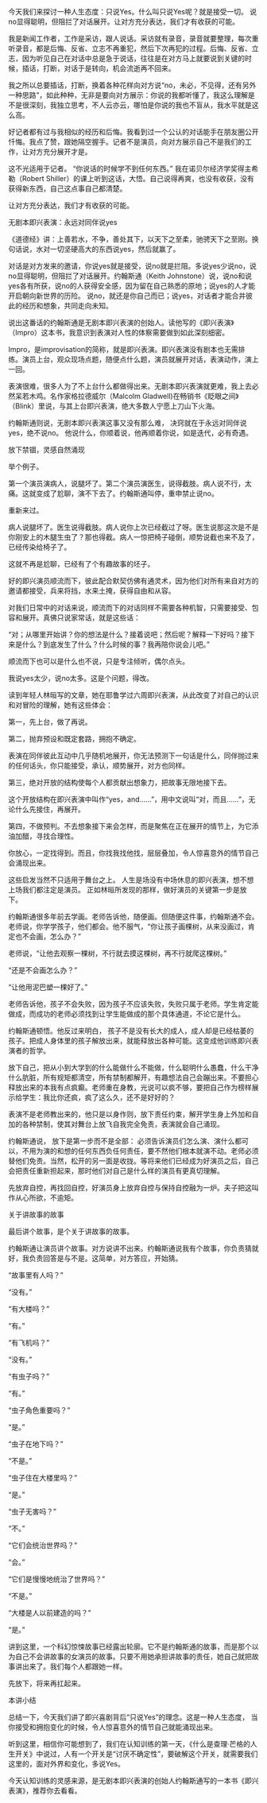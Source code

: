 今天我们来探讨一种人生态度：只说Yes。什么叫只说Yes呢？就是接受一切。 说no显得聪明，但阻拦了对话展开。让对方充分表达，我们才有收获的可能。

我是新闻工作者，工作是采访，跟人说话。采访就有录音，录音就要整理，每次重听录音，都是后悔、反省、立志不再重犯，然后下次再犯的过程。后悔、反省、立志，因为听见自己在对话中总是急于说话，往往是在对方马上就要说到关键的时候，插话，打断，对话于是转向，机会流逝再不回来。

我之所以总要插话，打断，换着各种花样向对方说“no，未必，不见得，还有另外一种思路”，如此种种，无非是要向对方展示：你说的我都听懂了，我这么理解是不是很深刻，我独立思考，不人云亦云，哪怕是你说的我也不盲从，我水平就是这么高。


好记者都有过与我相似的经历和后悔。我看到过一个公认的对话能手在朋友圈公开忏悔。我点了赞，跟她隔空握手。记者不是演员，向对方展示自己不是我们的工作，让对方充分展开才是。

这不光适用于记者。 “你说话的时候学不到任何东西。” 我在诺贝尔经济学奖得主希勒（Robert Shiller）的课上听到这话，大悟。自己说得再爽，也没有收获，没有获得新东西，自己这点事自己都清楚。

让对方充分表达，我们才有收获的可能。

无剧本即兴表演：永远对同伴说yes

《道德经》讲：上善若水，不争，善处其下，以天下之至柔，驰骋天下之至刚。换句话说，水对一切坚硬高大的东西说yes，然后就赢了。

对话是对方发来的邀请，你说yes就是接受，说no就是拦阻。多说yes少说no，说no显得聪明，但阻拦了对话展开。约翰斯通（Keith Johnstone）说，说no和说yes各有所获，说no的人获得安全感，因为留在自己熟悉的原地；说yes的人才能开启朝向新世界的历险。 说no，就还是你自己而已；说yes，对话者才能合并彼此的经历和想象，共同走向未知。

说出这番话的约翰斯通是无剧本即兴表演的创始人。读他写的《即兴表演》（Impro）这本书，我意识到表演对人性的体察需要做到如此深刻细密。

Impro，是improvisation的简称，就是即兴表演。即兴表演没有剧本也无需排练。演员上台，观众现场点题，随便点什么题，演员就展开对话，表演动作，演上一回。

表演很难，很多人为了不上台什么都做得出来。无剧本即兴表演就更难，我上去必然呆若木鸡。名作家格拉德威尔（Malcolm Gladwell)在畅销书《眨眼之间》（Blink）里说，与其上台即兴表演，绝大多数人宁愿上刀山下火海。

约翰斯通则说，无剧本即兴表演这事又没有那么难， 决窍就在于永远对同伴说yes，绝不说no。 他说什么，你顺着说，他再顺着你说，如是迭代，必有奇遇。

放下禁锢，灵感自然涌现

举个例子。

第一个演员演病人，说腿坏了。第二个演员演医生，说得截肢。病人说不行，太痛。这就变成了尬聊，演不下去了。约翰斯通叫停，重申禁止说no。

重新来过。

病人说腿坏了。医生说得截肢。病人说你上次已经截过了呀。医生说那这次是不是你刚安上的木腿生虫了？那也得截。病人一惊把椅子碰倒，顺势说截也来不及了，已经传染给椅子了。

这就不再是尬聊，已经有了个有趣故事的坯子。

好的即兴演员顺流而下，彼此配合默契仿佛有通灵术，因为他们对所有来自对方的邀请都接受，兵来将挡，水来土掩，获得自由和从容。

对我们日常中的对话来说，顺流而下的对话同样不需要各种机智，只需要接受、包容和展开。真佛只说家常话，就是这些话：

“对；从哪里开始讲？你的想法是什么？接着说吧；然后呢？解释一下好吗？接下来是什么？到底发生了什么？什么时候的事？我再陪你说会儿吧。”

顺流而下也可以是什么也不说，只是专注倾听，偶尔点头。

我说yes太少，说no太多。这是个问题，得改。

读到年轻人林晅写的文章，她在耶鲁学过六周即兴表演，从此改变了对自己的认识和对冒险的理解，她有这些体会：

第一，先上台，做了再说。

第二，抛弃预设和既定套路，拥抱不确定。

表演在同伴彼此互动中几乎随机地展开，你无法预测下一句话是什么，同伴抛过来的任何话头，你只能接受，承认，顺势展开，对方也同样。

第三，绝对开放的结构使每个人都贡献出想象力，把故事无限地接下去。

这个开放结构在即兴表演中叫作“yes，and……”，用中文说叫“对，而且……”，无论什么先接住，再展开。

第四，不做预判。不去想象接下来会怎样，而是聚焦在正在展开的情节上，为它添油加醋，寻找合理性。

你放心，一定找得到。而且，你找我找他找，层层叠加，令人惊喜意外的情节自己会涌现出来。

这些启发当然不只适用于舞台之上。 人生是场没有中场休息的即兴表演，想不想上场我们都注定是演员。 正如林晅所发现的那样，做好演员的关键第一步是放下。

约翰斯通很多年前去学画。老师告诉他，随便画。但随便这件事，约翰斯通不会。老师说，你学学孩子，他们都会。他不服气，“你让孩子画棵树，从来没画过，肯定也不会画，怎么办？”

老师说，“让他去观察一棵树，不行就去摸这棵树，再不行就爬这棵树。” 

“还是不会画怎么办？” 

“让他用泥巴塑一棵好了。”

老师告诉他，孩子不会失败，因为孩子不应该失败，失败只属于老师。学生肯定能做成，而成功的老师必须找到让学生能做成的那个具体通道，不论它是什么。

约翰斯通顿悟。他反过来明白， 孩子不是没有长大的成人，成人却是已经枯萎的孩子。把成人身体里的孩子解放出来，就能释放出各种可能。这变成他训练即兴表演者的哲学。

放下自己，把从小到大学到的什么能做什么不能做，什么聪明什么愚蠢，什么干净什么肮脏，所有规矩都清空，所有禁制都解开，有趣想法自己会蹦出来。不要担心释放出来的本我有点疯癫。老师重在身教，光说可以疯不够，要把自己作为榜样展示给学生：我比你还疯，疯了这么久，还不是好好的？

表演不是老师教出来的，他只是以身作则，放下责任约束，解开学生身上外加和自加的各种禁制，使其对舞台上放飞自我完全免责，表演就会自己涌现。

约翰斯通说， 放下是第一步而不是全部： 必须告诉演员们怎么演、演什么都可以，不用为演的和想的任何东西负任何责任，要不然他们根本就演不动。老师必须替他们免责。当然，松开的另一面是收拢。等将来他们已经成为好演员之后，自己会把责任重新担起来，那时他们对自己是什么样的演员有更真切理解。

先放弃自控，再找回自控，好演员身上放弃自控与保持自控融为一炉。夫子把这叫作从心所欲，不逾矩。

关于讲故事的故事

最后讲个故事，是个关于讲故事的故事。

约翰斯通让演员讲个故事。对方说讲不出来。约翰斯通说我有个故事，你负责猜就好，我负责回答是与不是。这简单，对方答应，开始猜。

“故事里有人吗？”

“没有。”

“有大楼吗？”

“有。”

“有飞机吗？”

“没有。”

“有虫子吗？”

“有。”

“虫子角色重要吗？”

“是。”

“虫子在地下吗？”

“不是。”

“虫子住在大楼里吗？”

“是。”

“虫子无害吗？”

“不。”

“它们会统治世界吗？”

“会。”

“它们是慢慢地统治了世界吗？”

“不是。”

“大楼是人以前建造的吗？”

“是。”

讲到这里，一个科幻惊悚故事已经露出轮廓。它不是约翰斯通的故事，而是那个以为自己不会讲故事的女演员的故事。只要不用她承担讲故事的责任，她自己就把故事讲出来了。我们每个人都跟她一样。

先放下，将来再扛起来。

本讲小结

总结一下，今天我们讲了即兴喜剧背后“只说Yes”的理念。这是一种人生态度， 当你接受和拥抱变化的时候，令人惊喜意外的情节自己就能涌现出来。 

听到这里，相信你可能想到了，我们在认知训练的第一天，《什么是查理·芒格的人生开关》中说过，人有一个开关是“讨厌不确定性”，要破解这个开关，就需要我们这里的，面对外界和变化，多说Yes。

今天认知训练的灵感来源，是无剧本即兴表演的创始人约翰斯通写的一本书《即兴表演》，推荐你去看看。
